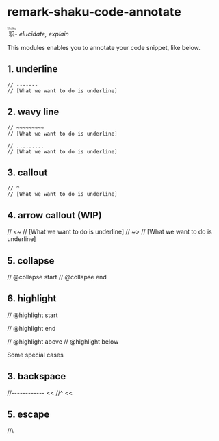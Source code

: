 # remark-shaku-code-annotate

<ruby>釈<rp>(<rp><rt>Shaku</rt><rp>)<rp></ruby>- _elucidate, explain_

This modules enables you to annotate your code snippet, like below.

## 1. underline

```
// -------
// [What we want to do is underline]
```

## 2. wavy line

```
// ~~~~~~~~~
// [What we want to do is underline]
```

```
// .........
// [What we want to do is underline]
```

## 3. callout

```
// ^
// [What we want to do is underline]

```

## 4. arrow callout (WIP)

// <~
// [What we want to do is underline]
// ~>
// [What we want to do is underline]

## 5. collapse

// @collapse start
// @collapse end

## 6. highlight

// @highlight start

// @highlight end

// @highlight above
// @highlight below

Some special cases

## 3. backspace

//------------ <<
//^ <<

## 5. escape

//\
